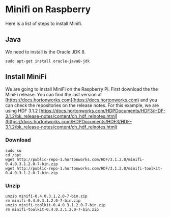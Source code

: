 # Minifi on Raspberry

Here is a list of steps to install Minifi. 

## Java
We need to install is the Oracle JDK 8.

```
sudo apt-get install oracle-java8-jdk
```

## Install MiniFi

We are going to install MiniFi on the Raspberry Pi. First download the the MiniFi release.
You can find the last version at [https://docs.hortonworks.com](https://docs.hortonworks.com) and you can check the repositories on the release notes.
For this example, we are using HDF 3.1.2 [https://docs.hortonworks.com/HDPDocuments/HDF3/HDF-3.1.2/bk_release-notes/content/ch_hdf_relnotes.html](https://docs.hortonworks.com/HDPDocuments/HDF3/HDF-3.1.2/bk_release-notes/content/ch_hdf_relnotes.html)

### Download
```
sudo su
cd /opt
wget http://public-repo-1.hortonworks.com/HDF/3.1.2.0/minifi-0.4.0.3.1.2.0-7-bin.zip
wget http://public-repo-1.hortonworks.com/HDF/3.1.2.0/minifi-toolkit-0.4.0.3.1.2.0-7-bin.zip
```
### Unzip
```
unzip minifi-0.4.0.3.1.2.0-7-bin.zip
rm minifi-0.4.0.3.1.2.0-7-bin.zip
unzip minifi-toolkit-0.4.0.3.1.2.0-7-bin.zip
rm minifi-toolkit-0.4.0.3.1.2.0-7-bin.zip
```
